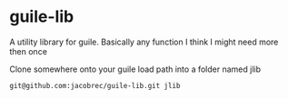 # guile-lib
A utility library for guile. Basically any function I think I might need more then once

Clone somewhere onto your guile load path into a folder named jlib

```
git@github.com:jacobrec/guile-lib.git jlib
```
